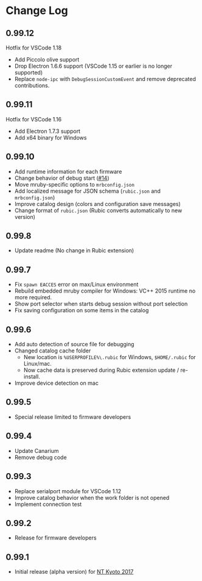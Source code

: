 # Change Log

## 0.99.12

Hotfix for VSCode 1.18

* Add Piccolo olive support
* Drop Electron 1.6.6 support (VSCode 1.15 or earlier is no longer supported)
* Replace `node-ipc` with `DebugSessionCustomEvent` and remove deprecated contributions.

## 0.99.11

Hotfix for VSCode 1.16

* Add Electron 1.7.3 support
* Add x64 binary for Windows

## 0.99.10

* Add runtime information for each firmware
* Change behavior of debug start ([#14](https://github.com/kimushu/rubic-vscode/issues/14))
* Move mruby-specific options to `mrbconfig.json`
* Add localized message for JSON schema (`rubic.json` and `mrbconfig.json`)
* Improve catalog design (colors and configuration save messages)
* Change format of `rubic.json` (Rubic converts automatically to new version)

## 0.99.8

* Update readme (No change in Rubic extension)

## 0.99.7

* Fix `spawn EACCES` error on max/Linux environment
* Rebuild embedded mruby compiler for Windows: VC++ 2015 runtime no more required.
* Show port selector when starts debug session without port selection
* Fix saving configuration on some items in the catalog

## 0.99.6

* Add auto detection of source file for debugging
* Changed catalog cache folder
  * New location is `%USERPROFILE%\.rubic` for Windows, `$HOME/.rubic` for Linux/mac.
  * Now cache data is preserved during Rubic extension update / re-install. 
* Improve device detection on mac

## 0.99.5

* Special release limited to firmware developers

## 0.99.4

* Update Canarium
* Remove debug code

## 0.99.3

* Replace serialport module for VSCode 1.12
* Improve catalog behavior when the work folder is not opened
* Implement connection test

## 0.99.2

* Release for firmware developers

## 0.99.1

* Initial release (alpha version) for [NT Kyoto 2017](http://j.nicotech.jp/ntkyoto2017)
